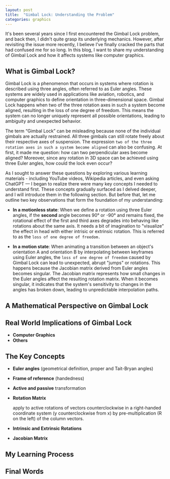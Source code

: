 ```yaml
---
layout: post
title:  "Gimbal Lock: Understanding the Problem"
categories: graphics
---
```


It's been several years since I first encountered the Gimbal Lock problem, and back then, I didn't quite grasp its underlying mechanics. However, after revisiting the issue more recently, I believe I’ve finally cracked the parts that had confused me for so long. In this blog, I want to share my understanding of Gimbal Lock and how it affects systems like computer graphics.

## What is Gimbal Lock?
Gimbal Lock is a phenomenon that occurs in systems where rotation is described using three angles, often referred to as Euler angles. These systems are widely used in applications like aviation, robotics, and computer graphics to define orientation in three-dimensional space. Gimbal Lock happens when two of the three rotation axes in such a system become aligned, resulting in the loss of one degree of freedom. This means the system can no longer uniquely represent all possible orientations, leading to ambiguity and unexpected behavior.

The term “Gimbal Lock” can be misleading because none of the individual gimbals are actually restrained. All three gimbals can still rotate freely about their respective axes of suspension. The expression `two of the three rotation axes in such a system become aligned` can also be confusing. At first, it made me question: how can two perpendicular axes become aligned? Moreover, since any rotation in 3D space can be achieved using three Euler angles, how could the lock even occur?

As I sought to answer these questions by exploring various learning materials - including YouTube videos, Wikipedia articles, and even asking ChatGPT — I began to realize there were many key concepts I needed to understand first. These concepts gradually surfaced as I delved deeper, and I will introduce them in the following section. But before that, let me outline two key observations that form the foundation of my understanding:

- **In a motionless state**: When we define a rotation using three Euler angles, if the **second** angle becomes 90° or -90° and remains fixed, the rotational effect of the first and third axes degrades into behaving like rotations about the same axis. It needs a bit of imagination to "visualize" the effect in head with either intrisic or extrinsic rotation. This is referred to as the `loss of one degree of freedom.`

- **In a motion state**: When animating a transition between an object's orientation A and orientation B by interpolating between keyframes using Euler angles, the `loss of one degree of freedom` caused by Gimbal Lock can lead to unexpected, abrupt "jumps" or rotations. This happens because the Jacobian matrix derived from Euler angles becomes singular. The Jacobian matrix represents how small changes in the Euler angles affect the resulting rotation matrix. When it becomes singular, it indicates that the system's sensitivity to changes in the angles has broken down, leading to unpredictable interpolation paths.

## A Mathematical Perspective on Gimbal Lock

## Real World Implications of Gimbal Lock
- **Computer Graphics**
- **Others**

## The Key Concepts
- **Euler angles** (geometrical definition, proper and Tait-Bryan angles)
- **Frame of reference** (handedness)
- **Active and passive** transformation
- **Rotation Matrix** 

  apply to active rotations of vectors counterclockwise in a right-handed coordinate system (y counterclockwise from x) by pre-multiplication (R on the left) of the column vectors.

- **Intrinsic and Extrinsic Rotations**
- **Jacobian Matrix**

## My Learning Process

## Final Words

